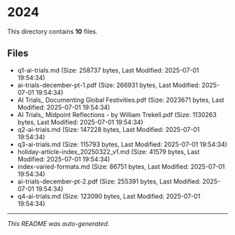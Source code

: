# 2024

This directory contains **10** files.

## Files

- q1-ai-trials.md (Size: 258737 bytes, Last Modified: 2025-07-01 19:54:34)
- ai-trials-december-pt-1.pdf (Size: 266931 bytes, Last Modified: 2025-07-01 19:54:34)
- AI Trials_ Documenting Global Festivities.pdf (Size: 2023671 bytes, Last Modified: 2025-07-01 19:54:34)
- AI Trials_ Midpoint Reflections - by William Trekell.pdf (Size: 1130263 bytes, Last Modified: 2025-07-01 19:54:34)
- q2-ai-trials.md (Size: 147228 bytes, Last Modified: 2025-07-01 19:54:34)
- q3-ai-trials.md (Size: 115793 bytes, Last Modified: 2025-07-01 19:54:34)
- holiday-article-index_20250322_v1.md (Size: 41579 bytes, Last Modified: 2025-07-01 19:54:34)
- index-varied-formats.md (Size: 86751 bytes, Last Modified: 2025-07-01 19:54:34)
- ai-trials-december-pt-2.pdf (Size: 255391 bytes, Last Modified: 2025-07-01 19:54:34)
- q4-ai-trials.md (Size: 123090 bytes, Last Modified: 2025-07-01 19:54:34)

---
*This README was auto-generated.*
